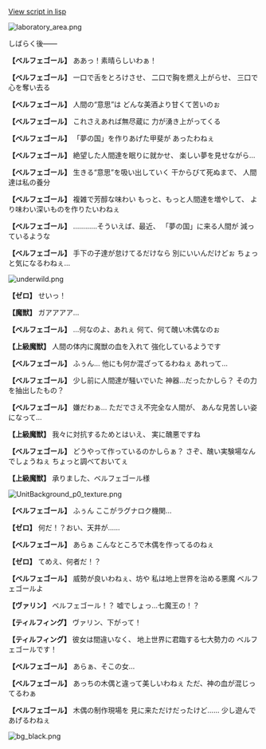 [View script in lisp](../scripts/202259051.txt)

![laboratory_area.png](../images/backgrounds/laboratory_area.png)

しばらく後――

**【ベルフェゴール】**
ああっ！素晴らしいわぁ！

**【ベルフェゴール】**
一口で舌をとろけさせ、
二口で胸を燃え上がらせ、
三口で心を奪い去る

**【ベルフェゴール】**
人間の“意思”は
どんな美酒より甘くて苦いのぉ

**【ベルフェゴール】**
これさえあれば無尽蔵に
力が湧き上がってくる

**【ベルフェゴール】**
「夢の国」を作りあげた甲斐が
あったわねぇ

**【ベルフェゴール】**
絶望した人間達を眠りに就かせ、
楽しい夢を見せながら…

**【ベルフェゴール】**
生きる“意思”を吸い出していく
干からびて死ぬまで、
人間達は私の養分

**【ベルフェゴール】**
複雑で芳醇な味わい
もっと、もっと人間達を増やして、
より味わい深いものを作りたいわねぇ

**【ベルフェゴール】**
…………そういえば、最近、
「夢の国」に来る人間が
減っているような

**【ベルフェゴール】**
手下の子達が怠けてるだけなら
別にいいんだけどぉ
ちょっと気になるわねぇ…

![underwild.png](../images/backgrounds/underwild.png)

**【ゼロ】**
せいっ！

**【魔獣】**
ガアアアア…

**【ベルフェゴール】**
…何なのよ、あれぇ
何て、何て醜い木偶なのぉ

**【上級魔獣】**
人間の体内に魔獣の血を入れて
強化しているようです

**【ベルフェゴール】**
ふぅん…
他にも何か混ざってるわねぇ
あれって…

**【ベルフェゴール】**
少し前に人間達が騒いでいた
神器…だったかしら？
その力を抽出したもの？

**【ベルフェゴール】**
嫌だわぁ…
ただでさえ不完全な人間が、
あんな見苦しい姿になって…

**【上級魔獣】**
我々に対抗するためとはいえ、
実に醜悪ですね

**【ベルフェゴール】**
どうやって作っているのかしらぁ？
さぞ、醜い実験場なんでしょうねぇ
ちょっと調べておいてぇ

**【上級魔獣】**
承りました、ベルフェゴール様

![UnitBackground_p0_texture.png](../images/backgrounds/UnitBackground_p0_texture.png)

**【ベルフェゴール】**
ふぅん
ここがラグナロク機関…

**【ゼロ】**
何だ！？おい、天井が……

**【ベルフェゴール】**
あらぁ
こんなところで木偶を作ってるのねぇ

**【ゼロ】**
てめえ、何者だ！？

**【ベルフェゴール】**
威勢が良いわねぇ、坊や
私は地上世界を治める悪魔
ベルフェゴールよ

**【ヴァリン】**
ベルフェゴール！？
嘘でしょっ…七魔王の！？

**【ティルフィング】**
ヴァリン、下がって！

**【ティルフィング】**
彼女は間違いなく、
地上世界に君臨する七大勢力の
ベルフェゴールです！

**【ベルフェゴール】**
あらぁ、そこの女…

**【ベルフェゴール】**
あっちの木偶と違って美しいわねぇ
ただ、神の血が混じってるわぁ

**【ベルフェゴール】**
木偶の制作現場を
見に来ただけだったけど……
少し遊んであげるわねぇ

![bg_black.png](../images/backgrounds/bg_black.png)
